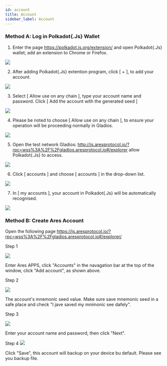```yaml
---
id: account
title: Account
sidebar_label: Account
---
```

### Method A: Log in Polkadot{.Js} Wallet
1. Enter the page https://polkadot.js.org/extension/ and open Polkadot{.Js} wallet; add an extension to Chrome or Firefox.

![](assets/build/270.png)

2. After adding Polkadot{.Js} extention program, click [ + ], to add your account.

![](assets/build/271.png)

3. Select [ Allow use on any chain ], type your account name and password. Click [ Add the account with the generated seed ]

![](assets/build/272.png)

4. Please be noted to choose [ Allow use on any chain ], to ensure your operation will be proceeding normally in Gladios.

![](assets/build/273.png)

5. Open the test network Gladios: http://js.aresprotocol.io/?rpc=wss%3A%2F%2Fgladios.aresprotocol.io#/explorer
allow Polkadot{.Js} to access.

![](assets/build/274.png)

6. Click [ accounts ] and choose [ accounts ] in the drop-down list.

![](assets/build/275.png)

7. In [ my accounts ], your account in Polkadot{.Js} will be automatically recognised.

![](assets/build/276.png)

### Method B: Create Ares Account

Open the following page https://js.aresprotocol.io/?rpc=wss%3A%2F%2Fgladios.aresprotocol.io#/explorer/

Step 1  

![](assets/build/262.png)


Enter Ares APPS,  click "Accounts" in the navagation bar at the top of the window, click "Add account", as shown above.

Step 2

![](assets/build/263.png)

The account's mnemonic seed value. Make sure save mnemonic seed in a safe place and check "I jave saved my mnimonic see dafely".

Step 3

![](assets/build/264.png)

Enter your account name and password, then click "Next".

Step 4
![](assets/build/265.png)

Click "Save", this account will backup on your device bu default. Please see you backup file.
